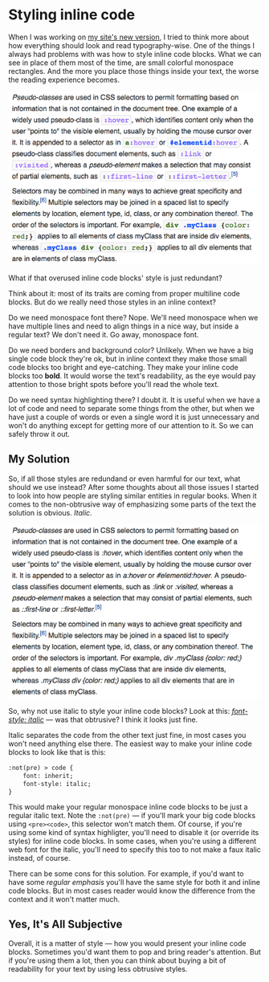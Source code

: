 # Styling inline code

When I was working on [my site's new version](:the-new-version-of-this-site), I tried to think more about how everything should look and read typography-wise. One of the things I always had problems with was how to style inline code blocks. What we can see in place of them most of the time, are small colorful monospace rectangles. And the more you place those things inside your text, the worse the reading experience becomes.

![Screenshot from Wikipedia](example.png "*Example taken from a [Wikipedia article on CSS](https://en.wikipedia.org/wiki/Cascading_Style_Sheets#Selector). Look at all those colorful rectangles. Also note how some of the things that could be inline code blocks are not marked as such as they surely would introduce even more visual clutter.")

What if that overused inline code blocks' style is just redundant?

Think about it: most of its traits are coming from proper multiline code blocks. But do we really need those styles in an inline context?

Do we need monospace font there? Nope. We'll need monospace when we have multiple lines and need to align things in a nice way, but inside a regular text? We don't need it. Go away, monospace font.

Do we need borders and background color? Unlikely. When we have a big single code block they're ok, but in inline context they make those small code blocks too bright and eye-catching. They make your inline code blocks too **bold**. It would worse the text's readability, as the eye would pay attention to those bright spots before you'll read the whole text.

Do we need syntax highlighting there? I doubt it. It is useful when we have a lot of code and need to separate some things from the other, but when we have just a couple of words or even a single word it is just unnecessary and won't do anything except for getting more of our attention to it. So we can safely throw it out.

## My Solution

So, if all those styles are redundand or even harmful for our text, what should we use instead? After some thoughts about all those issues I started to look into how people are styling similar entities in regular books. When it comes to the non-obtrusive way of emphasizing some parts of the text the solution is obvious. _Italic_.

![Fixed screenshot from Wikipedia](solution.png "*My version of the above example, now reads better as a text. The bottom inline code blocks, the ones with the whole CSS rules, were actually a bit better with the highlighting, so it would be possible to reintroduce it there, but not as brightly as it was before.")

So, why not use italic to style your inline code blocks? Look at this: [_font-style: italic_](*semantics "Here I used just an `<em>`, as this post could be seen on RSS-readers and in other places where you wouldn't have the proper code blocks' style like I used in my blog.") — was that obtrusive? I think it looks just fine.

Italic separates the code from the other text just fine, in most cases you won't need anything else there. The easiest way to make your inline code blocks to look like that is this:

``` styl
:not(pre) > code {
    font: inherit;
    font-style: italic;
}
```

This would make your regular monospace inline code blocks to be just a regular italic text. Note the `:not(pre)` — if you'll mark your big code blocks using `<pre><code>`, this selector won't match them. Of course, if you're using some kind of syntax highligter, you'll need to disable it (or override its styles) for inline code blocks. In some cases, when you're using a different web font for the italic, you'll need to specify this too to not make a faux italic instead, of course.

There can be some cons for this solution. For example, if you'd want to have some _regular emphasis_ you'll have the same style for both it and inline code blocks. But in most cases reader would know the difference from the context and it won't matter much.

## Yes, It's All Subjective

Overall, it is a matter of style — how you would present your inline code blocks. Sometimes you'd want them to pop and bring reader's attention. But if you're using them a lot, then you can think about buying a bit of readability for your text by using less obtrusive styles.
